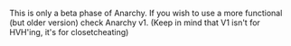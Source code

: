 This is only a beta phase of Anarchy. If you wish to use a more functional (but older version) check Anarchy v1. (Keep in mind that V1 isn't for HVH'ing, it's for closetcheating)

